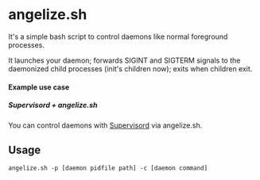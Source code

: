 # angelize.sh
It's a simple bash script to control daemons like normal foreground processes.

It launches your daemon; forwards SIGINT and SIGTERM signals to the daemonized child processes (init's children now); exits when children exit.

#### Example use case
##### Supervisord + angelize.sh
You can control daemons with [Supervisord](http://supervisord.org) via angelize.sh.

## Usage

`angelize.sh -p [daemon pidfile path] -c [daemon command]`
